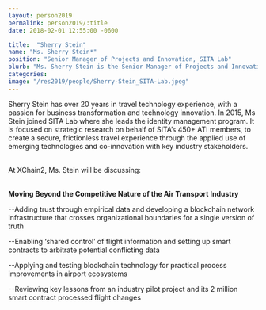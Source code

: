 ```yaml
---
layout: person2019
permalink: person2019/:title
date: 2018-02-01 12:55:00 -0600

title:  "Sherry Stein"
name: "Ms. Sherry Stein*"
position: "Senior Manager of Projects and Innovation, SITA Lab"
blurb: "Ms. Sherry Stein is the Senior Manager of Projects and Innovation at SITA Lab"
categories: 
image: "/res2019/people/Sherry-Stein_SITA-Lab.jpeg"
---
```

Sherry Stein has over 20 years in travel technology experience, with a passion for business transformation and technology innovation. In 2015, Ms Stein joined SITA Lab where she leads the identity management program. It is focused on strategic research on behalf of SITA’s 450+ ATI members, to create a secure, frictionless travel experience through the applied use of emerging technologies and co-innovation with key industry stakeholders.

<br>
At XChain2, Ms. Stein will be discussing:
<br>
<br>
<p><b>Moving Beyond the Competitive Nature of the Air Transport Industry</b></p>

<p>--Adding trust through empirical data and developing a blockchain network infrastructure that crosses organizational boundaries for a single version of truth</p>
<p>--Enabling ‘shared control’ of flight information and setting up smart contracts to arbitrate potential conflicting data</p>
<p>--Applying and testing blockchain technology for practical process improvements in airport ecosystems</p> 
<p>--Reviewing key lessons from an industry pilot project and its 2 million smart contract processed flight changes</p>

